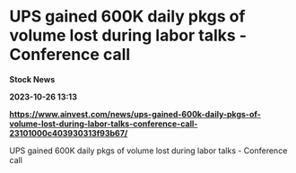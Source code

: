 # UPS gained 600K daily pkgs of volume lost during labor talks - Conference call
**Stock News**

**2023-10-26 13:13**

**https://www.ainvest.com/news/ups-gained-600k-daily-pkgs-of-volume-lost-during-labor-talks-conference-call-23101000c403930313f93b67/**

UPS gained 600K daily pkgs of volume lost during labor talks - Conference call